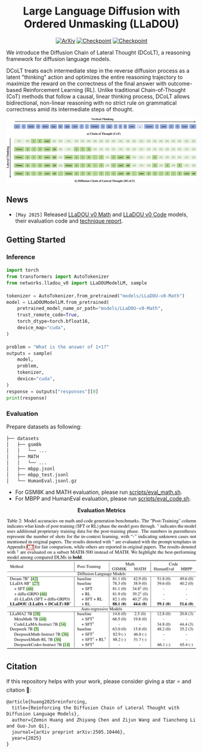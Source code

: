 <div align="center">

<h1>Large Language Diffusion with Ordered Unmasking (LLaDOU)</h1>
<p align="center">
<a href="https://arxiv.org/abs/2505.10446"><img src="https://img.shields.io/badge/arXiv-2505.10446-b31b1b.svg" alt="ArXiv"></a>
<a href="https://huggingface.co/maple-research-lab/LLaDOU-v0-Math"><img src="https://img.shields.io/badge/Huggingface-LLaDOU v0 Math-yellow" alt="Checkpoint"></a>
<a href="https://huggingface.co/maple-research-lab/LLaDOU-v0-Code"><img src="https://img.shields.io/badge/Huggingface-LLaDOU v0 Code-yellow" alt="Checkpoint"></a>
</p>

</div>

We introduce the Diffusion Chain of Lateral Thought (DCoLT), a reasoning framework for diffusion language models.

DCoLT treats each intermediate step in the reverse diffusion process as a latent "thinking" action and optimizes the entire reasoning trajectory to maximize the reward on the correctness of the final answer with outcome-based Reinforcement Learning (RL). Unlike traditional Chain-of-Thought (CoT) methods that follow a causal, linear thinking process, DCoLT allows bidirectional, non-linear reasoning with no strict rule on grammatical correctness amid its intermediate steps of thought.

![Demonstration of DCoLT](assets/dcolt.png)

## News

- ```[May 2025]``` Released [LLaDOU v0 Math](https://huggingface.co/maple-research-lab/LLaDOU-v0-Math) and [LLaDOU v0 Code](https://huggingface.co/maple-research-lab/LLaDOU-v0-Code) models, their evaluation code and [technique report](https://arxiv.org/abs/2505.10446).

## Getting Started

### Inference

```python
import torch
from transformers import AutoTokenizer
from networks.lladou_v0 import LLaDOUModelLM, sample

tokenizer = AutoTokenizer.from_pretrained("models/LLaDOU-v0-Math")
model = LLaDOUModelLM.from_pretrained(
    pretrained_model_name_or_path="models/LLaDOU-v0-Math",
    trust_remote_code=True,
    torch_dtype=torch.bfloat16,
    device_map="cuda",
)

problem = "What is the answer of 1+1?"
outputs = sample(
    model,
    problem,
    tokenizer,
    device="cuda",
)
response = outputs["responses"][0]
print(response)
```

### Evaluation

Prepare datasets as following:
```
├── datasets
│   ├── gsm8k
│   │   └── ...
│   ├── MATH
│   │   └── ...
│   ├── mbpp.jsonl
│   ├── mbpp_test.jsonl
│   └── HumanEval.jsonl.gz
```

- For GSM8K and MATH evaluation, please run [scripts/eval_math.sh](scripts/eval_math.sh).
- For MBPP and HumanEval evaluation, please run [scripts/eval_code.sh](scripts/eval_code.sh).

<div align="center"><strong>Evaluation Metrics</strong></div>

![Evaluation Metrics](assets/metrics_v0.png)

## Citation
If this repository helps with your work, please consider giving a star ⭐ and citation 🦖:
```
@article{huang2025reinforcing,
  title={Reinforcing the Diffusion Chain of Lateral Thought with Diffusion Language Models},
  author={Zemin Huang and Zhiyang Chen and Zijun Wang and Tiancheng Li and Guo-Jun Qi},
  journal={arXiv preprint arXiv:2505.10446},
  year={2025}
}
```


